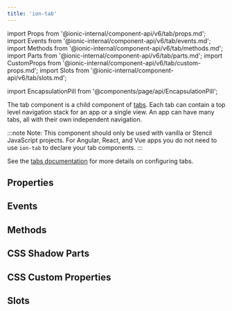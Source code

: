 ```yaml
---
title: 'ion-tab'
---
```


import Props from '@ionic-internal/component-api/v6/tab/props.md';
import Events from '@ionic-internal/component-api/v6/tab/events.md';
import Methods from '@ionic-internal/component-api/v6/tab/methods.md';
import Parts from '@ionic-internal/component-api/v6/tab/parts.md';
import CustomProps from '@ionic-internal/component-api/v6/tab/custom-props.md';
import Slots from '@ionic-internal/component-api/v6/tab/slots.md';

<head>
  <title>ion-tab - Ionic Framework Application Component</title>
  <meta
    name="description"
    content="ion-tab is a child component of tabs. Each ion-tab can contain a top level navigation stack for an application or a single view. Read to learn more."
  />
</head>

import EncapsulationPill from '@components/page/api/EncapsulationPill';

<EncapsulationPill type="shadow" />

The tab component is a child component of [tabs](tabs.md). Each tab can contain a top level navigation stack for an app or a single view. An app can have many tabs, all with their own independent navigation.

:::note
Note: This component should only be used with vanilla or Stencil JavaScript projects. For Angular, React, and Vue apps you do not need to use `ion-tab` to declare your tab components.
:::

See the [tabs documentation](tabs.md) for more details on configuring tabs.

## Properties

<Props />

## Events

<Events />

## Methods

<Methods />

## CSS Shadow Parts

<Parts />

## CSS Custom Properties

<CustomProps />

## Slots

<Slots />
